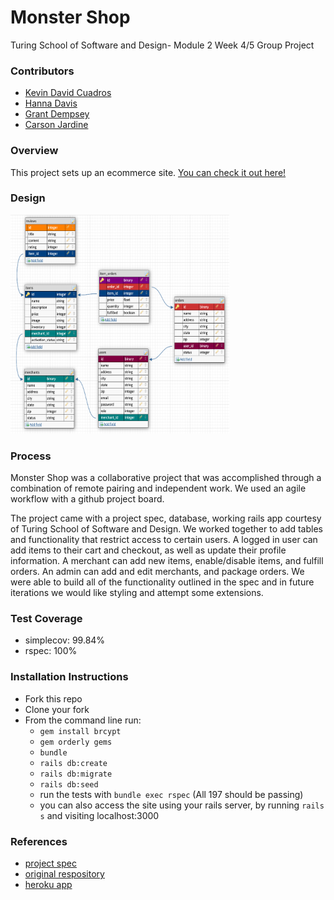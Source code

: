 # Monster Shop
Turing School of Software and Design- Module 2 Week 4/5 Group Project

### Contributors
- [Kevin David Cuadros](https://github.com/kevxo)
- [Hanna Davis](https://github.com/Oxalisviolacea)
- [Grant Dempsey](https://github.com/GDemps)
- [Carson Jardine](https://github.com/carson-jardine)

### Overview
This project sets up an ecommerce site. [You can check it out here!](https://agile-temple-04253.herokuapp.com/)

### Design
<img src="https://github.com/GDemps/monster_shop_2005/blob/main/monster_shop_db_visual.png" width="350" height="350">

### Process
Monster Shop was a collaborative project that was accomplished through a combination of remote pairing and independent work. We used an agile workflow with a github project board. 

The project came with a project spec, database, working rails app courtesy of Turing School of Software and Design. We worked together to add tables and functionality that restrict access to certain users. A logged in user can add items to their cart and checkout, as well as update their profile information. A merchant can add new items, enable/disable items, and fulfill orders. An admin can add and edit merchants, and package orders. We were able to build all of the functionality outlined in the spec and in future iterations we would like styling and attempt some extensions.

### Test Coverage
- simplecov: 99.84%
- rspec: 100%

### Installation Instructions
- Fork this repo
- Clone your fork
- From the command line run: 
    - `gem install brcypt`
    - `gem orderly gems`
    - `bundle`
    - `rails db:create`
    - `rails db:migrate`
    - `rails db:seed`
    - run the tests with `bundle exec rspec` (All 197 should be passing)
    - you can also access the site using your rails server, by running `rails s` and visiting localhost:3000

### References
- [project spec](https://github.com/turingschool-examples/monster_shop_2005/blob/main/README.md)
- [original respository](https://github.com/turingschool-examples/monster_shop_2005)
- [heroku app](https://agile-temple-04253.herokuapp.com/)

